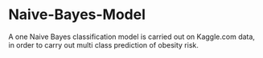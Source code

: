 # Naive-Bayes-Model
A one Naive Bayes classification model is carried out on Kaggle.com data, in order to carry out multi class prediction of obesity risk.
